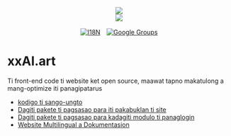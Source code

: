 <p align="center"><a href="https://xxai.art"><img src="https://cdn.jsdelivr.net/gh/xxai-art/doc/logo.svg"/></a><br/><a href="https://xxai.art"><img src="https://cdn.jsdelivr.net/gh/xxai-art/doc/xxai.svg"/></a></p><p align="center"><a href="https://github.com/xxai-art/doc#readme"><img alt="I18N" src="https://cdn.jsdelivr.net/gh/wactax/img/t.svg"/></a>　<a href="https://groups.google.com/u/0/g/xxai-art"><img alt="Google Groups" src="https://cdn.jsdelivr.net/gh/wactax/img/g-groups.svg"/></a></p>

# xxAI.art

Ti front-end code ti website ket open source, maawat tapno makatulong a mang-optimize iti panagipatarus

* [kodigo ti sango-ungto](https://github.com/xxai-art/web)
* [Dagiti pakete ti pagsasao para iti pakabuklan ti site](https://github.com/xxai-art/web/tree/main/i18n)
* [Dagiti pakete ti pagsasao para kadagiti modulo ti panaglogin](https://github.com/wacpkg/user/tree/main/ui.i18n)
* [Website Multilingual a Dokumentasion](https://github.com/xxai-doc)
